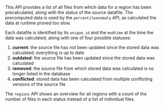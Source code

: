 This API provides a list of all files from which data for a region has been precalculated, along with the status of the source datafile. The precomputed data is used by the `percentileanomaly` API, as calculated the data at runtime proved too slow. 

Each datafile is identified by its `unique_id` and the `modtime` at the time the data was calculated, along with one of four possible statuses:

1. **current**: the source file has not been updated since the stored data was calculated; everything is up to date
2. **outdated**: the source file has been updated since the stored data was calculated
3. **removed**: the source file from which stored data was calculated is no longer listed in the database
4. **conflicted**: stored data has been calculated from multiple conflicting versions of the source file

The `regions` API shows an overview for all regions with a count of the number of files in each status instead of a list of individual files.